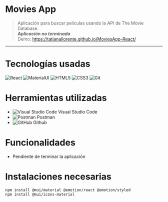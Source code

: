 # Movies App

>Aplicación para buscar películas usando la API de The Movie Database.\
> ***Aplicación no terminada***\
> Demo: https://tatianallorente.github.io/MoviesApp-React/
---
# Tecnologías usadas

![React](https://img.shields.io/badge/-React-61DAFB?style=flat&logo=react&logoColor=white)
![MaterialUI](https://img.shields.io/badge/-MaterialUI-0081CB?style=flat&logo=Material-UI&logoColor=white)
![HTML5](https://img.shields.io/badge/-HTML5-E34F26?style=flat&logo=html5&logoColor=white)
![CSS3](https://img.shields.io/badge/-CSS3-1572B6?style=flat&logo=css3&logoColor=white)
![Git](https://img.shields.io/badge/-Git-F05032?style=flat&logo=git&logoColor=white)

# Herramientas utilizadas

- ![Visual Studio Code](https://img.shields.io/badge/-007ACC?style=flat&logo=visual-studio-code&logoColor=white) Visual Studio Code
- ![Postman](https://img.shields.io/badge/-FF6C37?style=flat&logo=Postman&logoColor=white) Postman
- ![GitHub](https://img.shields.io/badge/-181717?style=flat&logo=GitHub&logoColor=white) Github

# Funcionalidades

- Pendiente de terminar la aplicación

# Instalaciones necesarias

    npm install @mui/material @emotion/react @emotion/styled
    npm install @mui/icons-material
